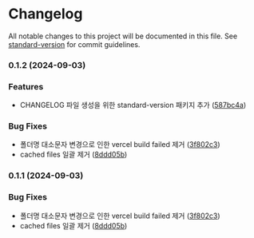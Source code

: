 # Changelog

All notable changes to this project will be documented in this file. See [standard-version](https://github.com/conventional-changelog/standard-version) for commit guidelines.

### 0.1.2 (2024-09-03)


### Features

* CHANGELOG 파일 생성을 위한 standard-version 패키지 추가 ([587bc4a](https://github.com/cbnusw/cbnuoss_2023_frontend/commit/587bc4a9865351ba0c2299ee1d61ebc15d19b6d0))


### Bug Fixes

* 폴더명 대소문자 변경으로 인한 vercel build failed 제거 ([3f802c3](https://github.com/cbnusw/cbnuoss_2023_frontend/commit/3f802c37b650cf966ae6ebcd69fd8275f45e545a))
* cached files 일괄 제거 ([8ddd05b](https://github.com/cbnusw/cbnuoss_2023_frontend/commit/8ddd05bdfbc4609054ebad5b06d4d15ee895f0a0))

### 0.1.1 (2024-09-03)


### Bug Fixes

* 폴더명 대소문자 변경으로 인한 vercel build failed 제거 ([3f802c3](https://github.com/cbnusw/cbnuoss_2023_frontend/commit/3f802c37b650cf966ae6ebcd69fd8275f45e545a))
* cached files 일괄 제거 ([8ddd05b](https://github.com/cbnusw/cbnuoss_2023_frontend/commit/8ddd05bdfbc4609054ebad5b06d4d15ee895f0a0))
